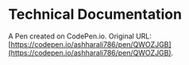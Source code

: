 # Technical Documentation

A Pen created on CodePen.io. Original URL: [https://codepen.io/ashharali786/pen/QWOZJGB](https://codepen.io/ashharali786/pen/QWOZJGB).



